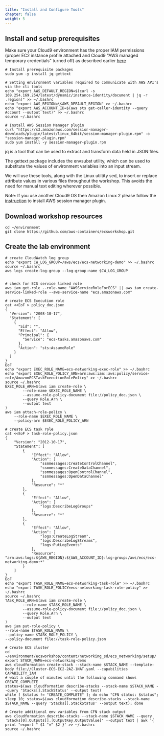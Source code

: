 ```yaml
---
title: "Install and Configure Tools"
chapter: false
weight: 5
---
```


## Install and setup prerequisites

Make sure your Cloud9 environment has the proper IAM permissions (proper EC2 instance profile attached and Cloud9 "AWS managed temporary credentials" turned off) as described earlier [here](https://bd4aab6b2cb34b67b37ff409806b25b9.vfs.cloud9.eu-central-1.amazonaws.com/start_the_workshop/workspace/)

```
# Install prerequisite packages
sudo yum -y install jq gettext

# Setting environment variables required to communicate with AWS API's via the cli tools
echo "export AWS_DEFAULT_REGION=$(curl -s 169.254.169.254/latest/dynamic/instance-identity/document | jq -r .region)" >> ~/.bashrc
echo "export AWS_REGION=\$AWS_DEFAULT_REGION" >> ~/.bashrc
echo "export AWS_ACCOUNT_ID=$(aws sts get-caller-identity --query Account --output text)" >> ~/.bashrc
source ~/.bashrc

# Install AWS Session Manager plugin
curl "https://s3.amazonaws.com/session-manager-downloads/plugin/latest/linux_64bit/session-manager-plugin.rpm" -o "session-manager-plugin.rpm"
sudo yum install -y session-manager-plugin.rpm
```

jq is a tool that can be used to extract and transform data held in JSON files.

The gettext package includes the envsubst utility, which can be used to substitute the values of environment variables into an input stream.

We will use these tools, along with the Linux utiltity sed, to insert or replace attribute values in various files throughout the workshop. This avoids the need for manual text editing wherever possible.

Note: If you use another Cloud9 OS then Amazon Linux 2 please follow the [instruction](https://docs.aws.amazon.com/systems-manager/latest/userguide/session-manager-working-with-install-plugin.html#install-plugin-linux) to install AWS session manager plugin.

## Download workshop resources

```
cd ~/environment
git clone https://github.com/aws-containers/ecsworkshop.git
```

## Create the lab environment

```
# create CloudWatch log group
echo "export CW_LOG_GROUP=/aws/ecs/ecs-networking-demo" >> ~/.bashrc
source ~/.bashrc
aws logs create-log-group --log-group-name $CW_LOG_GROUP


# check for ECS service linked role
aws iam get-role --role-name "AWSServiceRoleForECS" || aws iam create-service-linked-role --aws-service-name "ecs.amazonaws.com"

# create ECS Execution role
cat <<EoF > policy_doc.json
{
  "Version": "2008-10-17",
  "Statement": [
    {
      "Sid": "",
      "Effect": "Allow",
      "Principal": {
        "Service": "ecs-tasks.amazonaws.com"
      },
      "Action": "sts:AssumeRole"
    }
  ]
}
EoF
echo "export EXEC_ROLE_NAME=ecs-networking-exec-role" >> ~/.bashrc
echo "export EXEC_ROLE_POLICY_ARN=arn:aws:iam::aws:policy/service-role/AmazonECSTaskExecutionRolePolicy" >> ~/.bashrc
source ~/.bashrc
EXEC_ROLE_ARN=$(aws iam create-role \
        --role-name $EXEC_ROLE_NAME \
        --assume-role-policy-document file://policy_doc.json \
        --query Role.Arn \
        --output text
)
aws iam attach-role-policy \
    --role-name $EXEC_ROLE_NAME \
    --policy-arn $EXEC_ROLE_POLICY_ARN

# create ECS task role
cat <<EoF > task-role-policy.json
{
    "Version": "2012-10-17",
    "Statement": [
        {
            "Effect": "Allow",
            "Action": [
                "ssmmessages:CreateControlChannel",
                "ssmmessages:CreateDataChannel",
                "ssmmessages:OpenControlChannel",
                "ssmmessages:OpenDataChannel"
            ],
            "Resource": "*"
        },
        {
            "Effect": "Allow",
            "Action": [
                "logs:DescribeLogGroups"
            ],
            "Resource": "*"
        },
        {
            "Effect": "Allow",
            "Action": [
                "logs:CreateLogStream",
                "logs:DescribeLogStreams",
                "logs:PutLogEvents"
            ],
            "Resource": "arn:aws:logs:${AWS_REGION}:${AWS_ACCOUNT_ID}:log-group:/aws/ecs/ecs-networking-demo:*"
        }
    ]
}
EoF
echo "export TASK_ROLE_NAME=ecs-networking-task-role" >> ~/.bashrc
echo "export TASK_ROLE_POLICY=ecs-networking-task-role-policy" >> ~/.bashrc
source ~/.bashrc
TASK_ROLE_ARN=$(aws iam create-role \
        --role-name $TASK_ROLE_NAME \
        --assume-role-policy-document file://policy_doc.json \
        --query Role.Arn \
        --output text
)
aws iam put-role-policy \
--role-name $TASK_ROLE_NAME \
--policy-name $TASK_ROLE_POLICY \
--policy-document file://task-role-policy.json

# Create ECS cluster
cd ~/environment/ecsworkshop/content/networking_sd/ecs_networking/setup/
export STACK_NAME=ecs-networking-demo
aws cloudformation create-stack --stack-name $STACK_NAME --template-body file://Cluster-ECS-EC2-2AZ-1NAT.yaml --capabilities CAPABILITY_IAM
# wait a couple of minutes until the following command shows CREATE_COMPLETE
status=$(aws cloudformation describe-stacks --stack-name $STACK_NAME --query 'Stacks[].StackStatus' --output text)
while [ $status != "CREATE_COMPLETE" ]; do echo "CFN status: $status"; sleep 10; status=$(aws cloudformation describe-stacks --stack-name $STACK_NAME --query 'Stacks[].StackStatus' --output text); done

# Create additional env variables from CFN stack output
aws cloudformation describe-stacks --stack-name $STACK_NAME --query 'Stacks[0].Outputs[].[OutputKey,OutputValue]' --output text | awk '{ print "export " $1 "=" $2 }' >> ~/.bashrc
source ~/.bashrc
```
